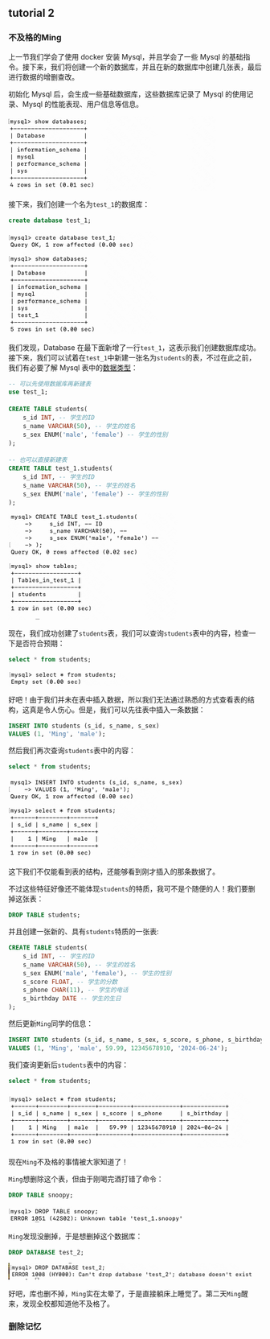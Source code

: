 ## tutorial 2
### 不及格的Ming
上一节我们学会了使用 docker 安装 Mysql，并且学会了一些 Mysql 的基础指令。接下来，我们将创建一个新的数据库，并且在新的数据库中创建几张表，最后进行数据的增删查改。

初始化 Mysql 后，会生成一些基础数据库，这些数据库记录了 Mysql 的使用记录、Mysql 的性能表现、用户信息等信息。

![alt text](image.png)

接下来，我们创建一个名为`test_1`的数据库：

```sql
create database test_1;
```

![alt text](image-1.png)

我们发现，Database 在最下面新增了一行`test_1`，这表示我们创建数据库成功。接下来，我们可以试着在`test_1`中新建一张名为`students`的表，不过在此之前，我们有必要了解 Mysql 表中的[数据类型](https://www.runoob.com/mysql/mysql-data-types.html)：

```sql
-- 可以先使用数据库再新建表
use test_1;

CREATE TABLE students(
    s_id INT, -- 学生的ID
    s_name VARCHAR(50), -- 学生的姓名
    s_sex ENUM('male', 'female') -- 学生的性别
);

-- 也可以直接新建表
CREATE TABLE test_1.students(
    s_id INT, -- 学生的ID
    s_name VARCHAR(50), -- 学生的姓名
    s_sex ENUM('male', 'female') -- 学生的性别
);
```

![alt text](image-2.png)

现在，我们成功创建了`students`表，我们可以查询`students`表中的内容，检查一下是否符合预期：

```sql
select * from students;
```

![alt text](image-3.png)

好吧！由于我们并未在表中插入数据，所以我们无法通过熟悉的方式查看表的结构，这真是令人伤心。但是，我们可以先往表中插入一条数据：

```sql
INSERT INTO students (s_id, s_name, s_sex)
VALUES (1, 'Ming', 'male');
```

然后我们再次查询`students`表中的内容：

```sql
select * from students;
```

![alt text](image-4.png)

这下我们不仅能看到表的结构，还能够看到刚才插入的那条数据了。

不过这些特征好像还不能体现`students`的特质，我可不是个随便的人！我们要删掉这张表：

```sql
DROP TABLE students;
```

并且创建一张新的、具有`students`特质的一张表:

```sql
CREATE TABLE students(
    s_id INT, -- 学生的ID
    s_name VARCHAR(50), -- 学生的姓名
    s_sex ENUM('male', 'female'), -- 学生的性别
    s_score FLOAT, -- 学生的分数
    s_phone CHAR(11), -- 学生的电话
    s_birthday DATE -- 学生的生日
);
```

然后更新`Ming`同学的信息：

```sql
INSERT INTO students (s_id, s_name, s_sex, s_score, s_phone, s_birthday)
VALUES (1, 'Ming', 'male', 59.99, 12345678910, '2024-06-24');
```

我们查询更新后`students`表中的内容：

```sql
select * from students;
```

![alt text](image-5.png)

现在`Ming`不及格的事情被大家知道了！

`Ming`想删除这个表，但由于刚喝完酒打错了命令：

```sql
DROP TABLE snoopy;
```

![alt text](image-6.png)

`Ming`发现没删掉，于是想删掉这个数据库：

```sql
DROP DATABASE test_2;
```

![alt text](image-7.png)

好吧，库也删不掉，`Ming`实在太晕了，于是直接躺床上睡觉了。第二天`Ming`醒来，发现全校都知道他不及格了。

### 删除记忆